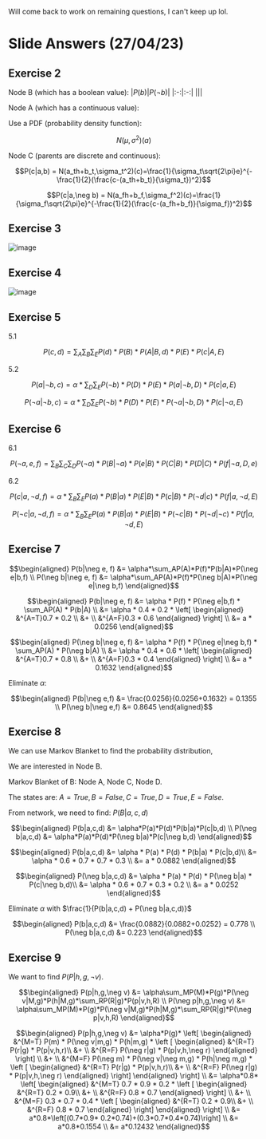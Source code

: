 Will come back to work on remaining questions, I can't keep up lol.
# Slide Answers (27/04/23)
## Exercise 2
Node B (which has a boolean value):
|$P(b)$|$P(\neg b)$|
|:-:|:-:|
|||

Node A (which has a continuous value):

Use a PDF (probability density function): 
```math
N(\mu,\sigma^2)(a)
```

Node C (parents are discrete and continuous):
```math
P(c|a,b) = N(a_th+b_t,\sigma_t^2)(c)=\frac{1}{\sigma_t\sqrt{2\pi}e}^{-\frac{1}{2}(\frac{c-(a_th+b_t)}{\sigma_t})^2}
```
```math
P(c|a,\neg b) = N(a_fh+b_f,\sigma_f^2)(c)=\frac{1}{\sigma_f\sqrt{2\pi}e}^{-\frac{1}{2}(\frac{c-(a_fh+b_f)}{\sigma_f})^2}
```

## Exercise 3
![image](https://user-images.githubusercontent.com/39559733/234791822-c9755072-5b88-405d-ad0c-b32632b3a171.png)

## Exercise 4
![image](https://user-images.githubusercontent.com/39559733/234791946-ebc0d05a-74af-4f82-a7f9-06f30afcd20d.png)


## Exercise 5
5.1 
```math
P(c,d) = \sum_A\sum_B\sum_EP(d)*P(B)*P(A|B,d)*P(E)*P(c|A,E)
```

5.2
```math
P(a|\neg b,c) = \alpha*\sum_D\sum_EP(\neg b)*P(D)*P(E)*P(a|\neg b,D)*P(c|a, E)
```
```math
P(\neg a|\neg b,c) = \alpha*\sum_D\sum_EP(\neg b)*P(D)*P(E)*P(\neg a|\neg b,D)*P(c|\neg a, E)
```

## Exercise 6
6.1
```math
P(\neg a,e,f) = \sum_B\sum_C\sum_DP(\neg a)*P(B|\neg a)*P(e|B)*P(C|B)*P(D|C)*P(f|\neg a,D,e)
```

6.2
```math
P(c|a,\neg d,f) = \alpha*\sum_B\sum_EP(a)*P(B|a)*P(E|B)*P(c|B)*P(\neg d|c)*P(f|a,\neg d,E)
```
```math
P(\neg c|a,\neg d,f) = \alpha*\sum_B\sum_EP(a)*P(B|a)*P(E|B)*P(\neg c|B)*P(\neg d|\neg c)*P(f|a,\neg d,E)
```

## Exercise 7
```math
\begin{aligned}
P(b|\neg e, f) &= \alpha*\sum_AP(A)*P(f)*P(b|A)*P(\neg e|b,f) \\
P(\neg b|\neg e, f) &= \alpha*\sum_AP(A)*P(f)*P(\neg b|A)*P(\neg e|\neg b,f)
\end{aligned}
```
```math
\begin{aligned}
P(b|\neg e, f) &= \alpha * P(f) * P(\neg e|b,f) * \sum_AP(A) * P(b|A) \\
&= \alpha * 0.4 * 0.2 * \left[ 
\begin{aligned}
&^{A=T}0.7 * 0.2 \\
&+ \\
&^{A=F}0.3 * 0.6
\end{aligned}
\right] \\
&= a * 0.0256
\end{aligned}
```
```math
\begin{aligned}
P(\neg b|\neg e, f) &= \alpha * P(f) * P(\neg e|\neg b,f) * \sum_AP(A) * P(\neg b|A) \\
&= \alpha * 0.4 * 0.6 * \left[ 
\begin{aligned}
&^{A=T}0.7 * 0.8 \\
&+ \\
&^{A=F}0.3 * 0.4
\end{aligned}
\right] \\
&= a * 0.1632
\end{aligned}
```

Eliminate $\alpha$:
```math
\begin{aligned}
P(b|\neg e,f) &= \frac{0.0256}{0.0256+0.1632} = 0.1355 \\
P(\neg b|\neg e,f) &= 0.8645
\end{aligned}
```

## Exercise 8
We can use Markov Blanket to find the probability distribution,

We are interested in Node B.

Markov Blanket of B: Node A, Node C, Node D.

The states are: $A=True,B=False,C=True,D=True,E=False$.

From network, we need to find: $P(B|a,c,d)$

```math
\begin{aligned}
P(b|a,c,d) &= \alpha*P(a)*P(d)*P(b|a)*P(c|b,d) \\
P(\neg b|a,c,d) &= \alpha*P(a)*P(d)*P(\neg b|a)*P(c|\neg b,d)
\end{aligned}
```

```math
\begin{aligned}
P(b|a,c,d) &= \alpha * P(a) * P(d) * P(b|a) * P(c|b,d)\\
&= \alpha * 0.6 * 0.7 * 0.7 * 0.3 \\
&= a * 0.0882
\end{aligned}
```

```math
\begin{aligned}
P(\neg b|a,c,d) &= \alpha * P(a) * P(d) * P(\neg b|a) * P(c|\neg b,d)\\
&= \alpha * 0.6 * 0.7 * 0.3 * 0.2 \\
&= a * 0.0252
\end{aligned}
```

Eliminate $\alpha$ with $\frac{1}{P(b|a,c,d) + P(\neg b|a,c,d)}$
```math
\begin{aligned}
P(b|a,c,d) &= \frac{0.0882}{0.0882+0.0252} = 0.778 \\
P(\neg b|a,c,d) &= 0.223
\end{aligned}
```

## Exercise 9
We want to find $P(P|h,g,\neg v)$.

```math
\begin{aligned}
P(p|h,g,\neg v) &= \alpha\sum_MP(M)*P(g)*P(\neg v|M,g)*P(h|M,g)*\sum_RP(R|g)*P(p|v,h,R) \\
P(\neg p|h,g,\neg v) &= \alpha\sum_MP(M)*P(g)*P(\neg v|M,g)*P(h|M,g)*\sum_RP(R|g)*P(\neg p|v,h,R)
\end{aligned}
```

```math
\begin{aligned}
P(p|h,g,\neg v) &=
\alpha*P(g)*
  \left[
    \begin{aligned}
    &^{M=T} P(m) * P(\neg v|m,g) * P(h|m,g) * 
      \left [
        \begin{aligned}
        &^{R=T} P(r|g) * P(p|v,h,r)\\
        &+ \\
        &^{R=F} P(\neg r|g) * P(p|v,h,\neg r)
        \end{aligned}
      \right]
\\
    &+ \\
    &^{M=F} P(\neg m) * P(\neg v|\neg m,g) * P(h|\neg m,g) * 
      \left [
        \begin{aligned}
        &^{R=T} P(r|g) * P(p|v,h,r)\\
        &+ \\
        &^{R=F} P(\neg r|g) * P(p|v,h,\neg r)
        \end{aligned}
      \right]
    \end{aligned}
  \right] \\
&= \alpha*0.8*
\left[
    \begin{aligned}
    &^{M=T} 0.7 * 0.9 * 0.2 * 
      \left [
        \begin{aligned}
        &^{R=T} 0.2 * 0.9\\
        &+ \\
        &^{R=F} 0.8 * 0.7
        \end{aligned}
      \right]
\\
    &+ \\
    &^{M=F} 0.3 * 0.7 * 0.4 * 
      \left [
        \begin{aligned}
        &^{R=T} 0.2 * 0.9\\
        &+ \\
        &^{R=F} 0.8 * 0.7
        \end{aligned}
      \right]
    \end{aligned}
  \right] \\
&= a*0.8*\left[(0.7*0.9* 0.2*0.74)+(0.3*0.7*0.4*0.74)\right] \\
&= a*0.8*0.1554 \\
&= a*0.12432
\end{aligned}
```
